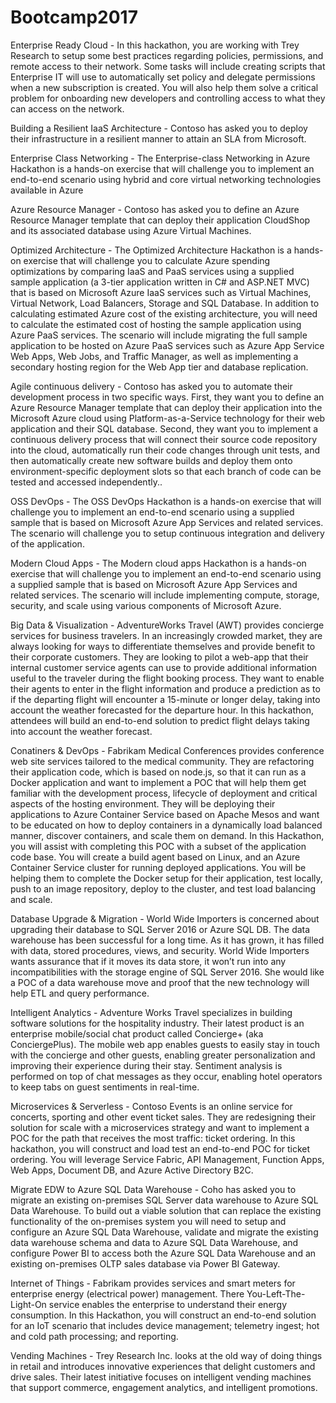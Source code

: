 # Bootcamp2017

Enterprise Ready Cloud - In this hackathon, you are working with Trey Research to setup some best practices regarding policies, permissions, and remote access to their network. Some tasks will include creating scripts that Enterprise IT will use to automatically set policy and delegate permissions when a new subscription is created. You will also help them solve a critical problem for onboarding new developers and controlling access to what they can access on the network. 

Building a Resilient IaaS Architecture - Contoso has asked you to deploy their infrastructure in a resilient manner to attain an SLA from Microsoft. 

Enterprise Class Networking - The Enterprise-class Networking in Azure Hackathon is a hands-on exercise that will challenge you to implement an end-to-end scenario using hybrid and core virtual networking technologies available in Azure

Azure Resource Manager - Contoso has asked you to define an Azure Resource Manager template that can deploy their application CloudShop and its associated database using Azure Virtual Machines. 

Optimized Architecture - The Optimized Architecture Hackathon is a hands-on exercise that will challenge you to calculate Azure spending optimizations by comparing IaaS and PaaS services using a supplied sample application (a 3-tier application written in C# and ASP.NET MVC) that is based on Microsoft Azure IaaS services such as Virtual Machines, Virtual Network, Load Balancers, Storage and SQL Database. In addition to calculating estimated Azure cost of the existing architecture, you will need to calculate the estimated cost of hosting the sample application using Azure PaaS services. The scenario will include migrating the full sample application to be hosted on Azure PaaS services such as Azure App Service Web Apps, Web Jobs, and Traffic Manager, as well as implementing a secondary hosting region for the Web App tier and database replication.

Agile continuous delivery - Contoso has asked you to automate their development process in two specific ways. First, they want you to define an Azure Resource Manager template that can deploy their application into the Microsoft Azure cloud using Platform-as-a-Service technology for their web application and their SQL database. Second, they want you to implement a continuous delivery process that will connect their source code repository into the cloud, automatically run their code changes through unit tests, and then automatically create new software builds and deploy them onto environment-specific deployment slots so that each branch of code can be tested and accessed independently.. 

OSS DevOps - The OSS DevOps Hackathon is a hands-on exercise that will challenge you to implement an end-to-end scenario using a supplied sample that is based on Microsoft Azure App Services and related services.  The scenario will challenge you to setup continuous integration and delivery of the application.  

Modern Cloud Apps - The Modern cloud apps Hackathon is a hands-on exercise that will challenge you to implement an end-to-end scenario using a supplied sample that is based on Microsoft Azure App Services and related services. The scenario will include implementing compute, storage, security, and scale using various components of Microsoft Azure. 

Big Data & Visualization - AdventureWorks Travel (AWT) provides concierge services for business travelers. In an increasingly crowded market, they are always looking for ways to differentiate themselves and provide benefit to their corporate customers. 
They are looking to pilot a web-app that their internal customer service agents can use to provide additional information useful to the traveler during the flight booking process. They want to enable their agents to enter in the flight information and produce a prediction as to if the departing flight will encounter a 15-minute or longer delay, taking into account the weather forecasted for the departure hour. In this hackathon, attendees will build an end-to-end solution to predict flight delays taking into account the weather forecast.

Conatiners & DevOps - Fabrikam Medical Conferences provides conference web site services tailored to the medical community. They are refactoring their application code, which is based on node.js, so that it can run as a Docker application and want to implement a POC that will help them get familiar with the development process, lifecycle of deployment and critical aspects of the hosting environment. They will be deploying their applications to Azure Container Service based on Apache Mesos and want to be educated on how to deploy containers in a dynamically load balanced manner, discover containers, and scale them on demand. In this Hackathon, you will assist with completing this POC with a subset of the application code base. You will create a build agent based on Linux, and an Azure Container Service cluster for running deployed applications. You will be helping them to complete the Docker setup for their application, test locally, push to an image repository, deploy to the cluster, and test load balancing and scale. 

Database Upgrade & Migration - World Wide Importers is concerned about upgrading their database to SQL Server 2016 or Azure SQL DB.  The data warehouse has been successful for a long time.  As it has grown, it has filled with data, stored procedures, views, and security.  World Wide Importers wants assurance that if it moves its data store, it won’t run into any incompatibilities with the storage engine of SQL Server 2016. She would like a POC of a data warehouse move and proof that the new technology will help ETL and query performance.

Intelligent Analytics - Adventure Works Travel specializes in building software solutions for the hospitality industry. Their latest product is an enterprise mobile/social chat product called Concierge+ (aka ConciergePlus). The mobile web app enables guests to easily stay in touch with the concierge and other guests, enabling greater personalization and improving their experience during their stay. Sentiment analysis is performed on top of chat messages as they occur, enabling hotel operators to keep tabs on guest sentiments in real-time. 

Microservices & Serverless - Contoso Events is an online service for concerts, sporting and other event ticket sales. They are redesigning their solution for scale with a microservices strategy and want to implement a POC for the path that receives the most traffic: ticket ordering. In this hackathon, you will construct and load test an end-to-end POC for ticket ordering. You will leverage Service Fabric, API Management, Function Apps, Web Apps, Document DB, and Azure Active Directory B2C. 

Migrate EDW to Azure SQL Data Warehouse - Coho has asked you to migrate an existing on-premises SQL Server data warehouse to Azure SQL Data Warehouse. To build out a viable solution that can replace the existing functionality of the on-premises system you will need to setup and configure an Azure SQL Data Warehouse, validate and migrate the existing data warehouse schema and data to Azure SQL Data Warehouse, and configure Power BI to access both the Azure SQL Data Warehouse and an existing on-premises OLTP sales database via Power BI Gateway.

Internet of Things - Fabrikam provides services and smart meters for enterprise energy (electrical power) management. There You-Left-The-Light-On service enables the enterprise to understand their energy consumption. In this Hackathon, you will construct an end-to-end solution for an IoT scenario that includes device management; telemetry ingest; hot and cold path processing; and reporting.

Vending Machines - Trey Research Inc. looks at the old way of doing things in retail and introduces innovative experiences that delight customers and drive sales. Their latest initiative focuses on intelligent vending machines that support commerce, engagement analytics, and intelligent promotions. 
